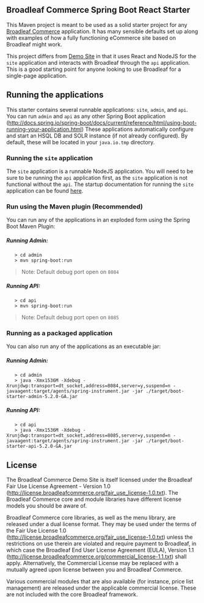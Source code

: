 ## Broadleaf Commerce Spring Boot React Starter

This Maven project is meant to be used as a solid starter project for any [Broadleaf Commerce](http://www.broadleafcommerce.org) application.
It has many sensible defaults set up along with examples of how a fully functioning eCommerce site based on Broadleaf might work. 

This project differs from [Demo Site](github.com/BroadleafCommerce/DemoSite) in that it uses React and NodeJS for the `site` application and interacts with Broadleaf through the `api` application. This is a good starting point for anyone looking to use Broadleaf for a single-page application.

## Running the applications
This starter contains several runnable applications: `site`, `admin`, and `api`.
You can run `admin` and `api` as any other Spring Boot application (http://docs.spring.io/spring-boot/docs/current/reference/html/using-boot-running-your-application.html)
These applications automatically configure and start an HSQL DB and SOLR instance (if not already configured).
By default, these will be located in your `java.io.tmp` directory.

### Running the `site` application

The `site` application is a runnable NodeJS application. You will need to be sure to be running the `api` application first,
as the `site` application is not functional without the `api`. The startup documentation for running the `site` 
application can be found [here](./site/docs/React-Starter-Startup.md).

### Run using the Maven plugin (Recommended)
You can run any of the applications in an exploded form using the Spring Boot Maven Plugin:

##### Running Admin:
```
   > cd admin
   > mvn spring-boot:run
```
> Note: Default debug port open on `8084` 

##### Running API:
```
   > cd api
   > mvn spring-boot:run
```
> Note: Default debug port open on `8085` 

### Running as a packaged application
You can also run any of the applications as an executable jar:

##### Running Admin:

```
   > cd admin
   > java -Xmx1536M -Xdebug -Xrunjdwp:transport=dt_socket,address=8084,server=y,suspend=n -javaagent:target/agents/spring-instrument.jar -jar ./target/boot-starter-admin-5.2.0-GA.jar
```

##### Running API:

```
   > cd api
   > java -Xmx1536M -Xdebug -Xrunjdwp:transport=dt_socket,address=8085,server=y,suspend=n -javaagent:target/agents/spring-instrument.jar -jar ./target/boot-starter-api-5.2.0-GA.jar
```


## License

The Broadleaf Commerce Demo Site is itself licensed under the Broadleaf Fair Use License Agreement - Version 1.0 (http://license.broadleafcommerce.org/fair_use_license-1.0.txt). The Broadleaf Commerce core and module libraries have different license models you should be aware of.

Broadleaf Commerce core libraries, as well as the menu library, are released under a dual license format. They may be used under the terms of the Fair Use License 1.0 (http://license.broadleafcommerce.org/fair_use_license-1.0.txt) unless the restrictions on use therein are violated and require payment to Broadleaf, in which case the Broadleaf End User License Agreement (EULA), Version 1.1 (http://license.broadleafcommerce.org/commercial_license-1.1.txt) shall apply. Alternatively, the Commercial License may be replaced with a mutually agreed upon license between you and Broadleaf Commerce.

Various commercial modules that are also available (for instance, price list management) are released under the applicable commercial license. These are not included with the core Broadleaf framework.
